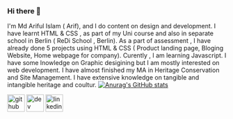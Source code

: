 ### Hi there 👋

I'm Md Ariful Islam ( Arif), and I do content on design and development. I have learnt HTML & CSS , as part of my Uni course and also in separate school in Berlin ( ReDi School , Berlin). As a part of assessment , I have already done 5 projects using HTML & CSS ( Product landing page, Bloging Website, Home webpage for company). Curently , I am learning Javascript. I have some lnowledge on Graphic desigining but I am mostly interested on web development. I have almost finished my MA in Heritage Conservation and Site Management. I have extensive knowledge on tangible and intangible heritage and coultur.
[![Anurag's GitHub stats](https://github-readme-stats.vercel.app/api?username=arif2805)](https://github.com/anuraghazra/github-readme-stats)

[<img src='https://cdn.jsdelivr.net/npm/simple-icons@3.0.1/icons/github.svg' alt='github' height='40'>](https://github.com/arif2805)  [<img src='https://cdn.jsdelivr.net/npm/simple-icons@3.0.1/icons/dev-dot-to.svg' alt='dev' height='40'>](https://dev.to/arif2805)  [<img src='https://cdn.jsdelivr.net/npm/simple-icons@3.0.1/icons/linkedin.svg' alt='linkedin' height='40'>](https://www.linkedin.com/in/https://www.linkedin.com/in/mohammad-ariful-islam-315092140//)  
